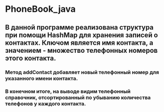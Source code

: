 # PhoneBook_java
## В данной программе реализована структура при помощи HashMap для хранения записей о контактах. Ключом является имя контакта, а значением - множество телефонных номеров этого контакта. 
### Метод addContact добавляет новый телефонный номер для указанного имени контакта. 
### В конечном итоге, на выводе видим телефонный справочник, отсортированный по убыванию количества телефонов у каждого контакта.
